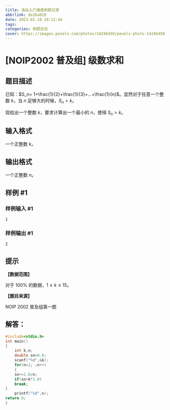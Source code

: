 ```yaml
---
title: 洛谷入门难度刷题记录
abbrlink: de2ba020
date: 2023-01-18 19:12:44
tags:
categories: 刷题日记
cover: https://images.pexels.com/photos/14246458/pexels-photo-14246458.jpeg?auto=compress&cs=tinysrgb&w=1260&h=750&dpr=1
---
```


# [NOIP2002 普及组] 级数求和

## 题目描述

已知：$S_n= 1+\frac{1}{2}+\frac{1}{3}+…+\frac{1}{n}$。显然对于任意一个整数 $k$，当 $n$ 足够大的时候，$S_n>k$。

现给出一个整数 $k$，要求计算出一个最小的 $n$，使得 $S_n>k$。

## 输入格式

一个正整数 $k$。

## 输出格式

一个正整数 $n$。

## 样例 #1

### 样例输入 #1

```
1
```

### 样例输出 #1

```
2
```

## 提示

**【数据范围】**

对于 $100\%$ 的数据，$1\le k \le 15$。

**【题目来源】**

NOIP 2002 普及组第一题

## 解答：

```c
#include<stdio.h>
int main()
{
    int k,n;
	double sn=0.0;
    scanf("%d",&k);
    for(n=1; ;n++)
	{
	sn+=1.0/n;
	if(sn>k*1.0)
	break;
}
    printf("%d",n);
return 0;
}
```

